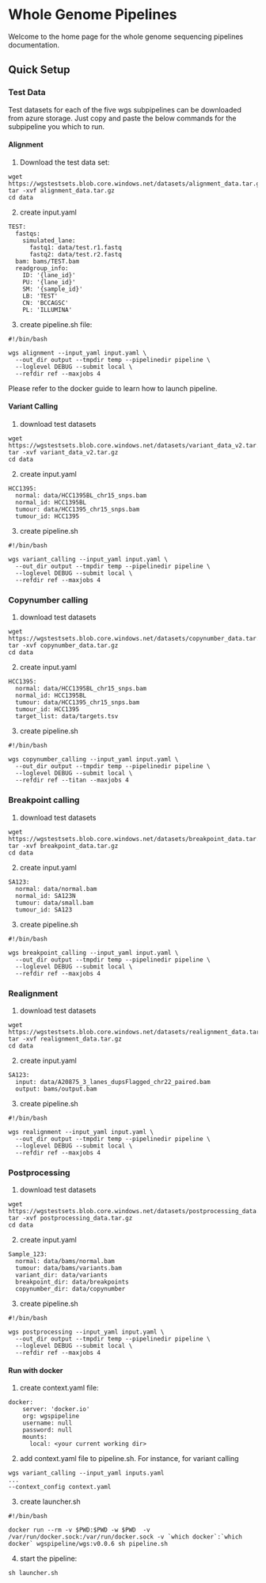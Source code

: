 
  
  
  
# Whole Genome Pipelines


Welcome to the home page for the whole genome sequencing pipelines documentation.


## Quick Setup

### Test Data
Test datasets for each of the five wgs subpipelines can be downloaded from azure storage. 
Just copy and paste the below commands for the subpipeline you which to run.

#### Alignment

1. Download the test data set:
```
wget  https://wgstestsets.blob.core.windows.net/datasets/alignment_data.tar.gz
tar -xvf alignment_data.tar.gz
cd data
```
2. create input.yaml
```
TEST:
  fastqs:
    simulated_lane:
      fastq1: data/test.r1.fastq
      fastq2: data/test.r2.fastq
  bam: bams/TEST.bam
  readgroup_info:
    ID: '{lane_id}'
    PU: '{lane_id}'
    SM: '{sample_id}'
    LB: 'TEST'
    CN: 'BCCAGSC'
    PL: 'ILLUMINA'
```
3. create pipeline.sh file: 
```
#!/bin/bash

wgs alignment --input_yaml input.yaml \
  --out_dir output --tmpdir temp --pipelinedir pipeline \
  --loglevel DEBUG --submit local \
  --refdir ref --maxjobs 4
```

Please refer to the docker guide to learn how to launch pipeline.

#### Variant Calling
1. download test datasets
```
wget https://wgstestsets.blob.core.windows.net/datasets/variant_data_v2.tar.gz
tar -xvf variant_data_v2.tar.gz
cd data
```
2. create input.yaml
```
HCC1395:
  normal: data/HCC1395BL_chr15_snps.bam
  normal_id: HCC1395BL
  tumour: data/HCC1395_chr15_snps.bam
  tumour_id: HCC1395
```
3. create pipeline.sh
```
#!/bin/bash

wgs variant_calling --input_yaml input.yaml \
  --out_dir output --tmpdir temp --pipelinedir pipeline \
  --loglevel DEBUG --submit local \
  --refdir ref --maxjobs 4
```

### Copynumber calling
1. download test datasets
```
wget https://wgstestsets.blob.core.windows.net/datasets/copynumber_data.tar.gz
tar -xvf copynumber_data.tar.gz
cd data
```
2. create input.yaml
```
HCC1395:
  normal: data/HCC1395BL_chr15_snps.bam
  normal_id: HCC1395BL
  tumour: data/HCC1395_chr15_snps.bam
  tumour_id: HCC1395
  target_list: data/targets.tsv
```
3. create pipeline.sh
```
#!/bin/bash

wgs copynumber_calling --input_yaml input.yaml \
  --out_dir output --tmpdir temp --pipelinedir pipeline \
  --loglevel DEBUG --submit local \
  --refdir ref --titan --maxjobs 4
```

### Breakpoint calling
1. download test datasets
```
wget https://wgstestsets.blob.core.windows.net/datasets/breakpoint_data.tar.gz
tar -xvf breakpoint_data.tar.gz
cd data
```
2. create input.yaml
```
SA123:
  normal: data/normal.bam
  normal_id: SA123N
  tumour: data/small.bam
  tumour_id: SA123
```
3. create pipeline.sh
```
#!/bin/bash

wgs breakpoint_calling --input_yaml input.yaml \
  --out_dir output --tmpdir temp --pipelinedir pipeline \
  --loglevel DEBUG --submit local \
  --refdir ref --maxjobs 4
```

###  Realignment
1. download test datasets
```
wget https://wgstestsets.blob.core.windows.net/datasets/realignment_data.tar.gz
tar -xvf realignment_data.tar.gz
cd data
```
2. create input.yaml
```
SA123:
  input: data/A20875_3_lanes_dupsFlagged_chr22_paired.bam
  output: bams/output.bam
```
3. create pipeline.sh
```
#!/bin/bash

wgs realignment --input_yaml input.yaml \
  --out_dir output --tmpdir temp --pipelinedir pipeline \
  --loglevel DEBUG --submit local \
  --refdir ref --maxjobs 4
```

###  Postprocessing
1. download test datasets
```
wget https://wgstestsets.blob.core.windows.net/datasets/postprocessing_data.tar.gz
tar -xvf postprocessing_data.tar.gz
cd data
```
2. create input.yaml
```
Sample_123:
  normal: data/bams/normal.bam
  tumour: data/bams/variants.bam
  variant_dir: data/variants
  breakpoint_dir: data/breakpoints
  copynumber_dir: data/copynumber
```
3. create pipeline.sh
```
#!/bin/bash

wgs postprocessing --input_yaml input.yaml \
  --out_dir output --tmpdir temp --pipelinedir pipeline \
  --loglevel DEBUG --submit local \
  --refdir ref --maxjobs 4
```


#### Run with docker

1. create context.yaml file:
```
docker:
    server: 'docker.io'
    org: wgspipeline
    username: null
    password: null
    mounts:
      local: <your current working dir>
```

2. add context.yaml file to pipeline.sh. For instance, for variant calling
```
wgs variant_calling --input_yaml inputs.yaml
...
--context_config context.yaml
```

3. create launcher.sh
```
#!/bin/bash

docker run --rm -v $PWD:$PWD -w $PWD  -v /var/run/docker.sock:/var/run/docker.sock -v `which docker`:`which docker` wgspipeline/wgs:v0.0.6 sh pipeline.sh
```

4. start the pipeline:
```
sh launcher.sh
```
